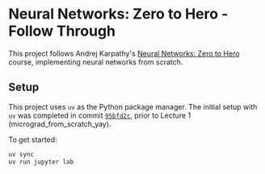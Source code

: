 # Neural Networks: Zero to Hero - Follow Through

This project follows Andrej Karpathy's [Neural Networks: Zero to Hero](https://github.com/karpathy/nn-zero-to-hero) course, implementing neural networks from scratch.

## Setup

This project uses `uv` as the Python package manager. The initial setup with `uv` was completed in commit [`95bfd2c`](https://github.com/yibinlin/nn-zero-to-hero-follow-through/commit/95bfd2c4dfcfeee590cb038e3c9b4d9216a16c86), prior to Lecture 1 (micrograd_from_scratch_yay).

To get started:
```bash
uv sync
uv run jupyter lab
```